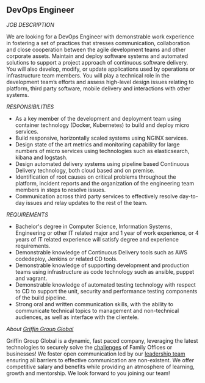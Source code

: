 ## DevOps Engineer

*JOB DESCRIPTION*

We are looking for a DevOps Engineer with demonstrable work experience in fostering a set of practices that stresses communication, collaboration and close cooperation between the agile development teams and other corporate assets. Maintain and deploy software systems and automated solutions to support a project approach of continuous software delivery. You will also develop, modify, or update applications used by operations or infrastructure team members. You will play a technical role in the development team’s efforts and assess high-level design issues relating to platform, third party software, mobile delivery and interactions with other systems.

*RESPONSIBILITIES*

* As a key member of the development and deployment team using container technology (Docker, Kubernetes) to build and deploy micro services.
* Build responsive, horizontally scaled systems using NGINX services.
* Design state of the art metrics and monitoring capability for large numbers of micro services using technologies such as elasticsearch, kibana and logstash.
* Design automated delivery systems using pipeline based Continuous Delivery technology, both cloud based and on premise.
* Identification of root causes on critical problems throughout the platform, incident reports and the organization of the engineering team members in steps to resolve issues.
* Communication across third party services to effectively resolve day-to-day issues and relay updates to the rest of the team.

*REQUIREMENTS*

* Bachelor's degree in Computer Science, Information Systems, Engineering or other IT related major and 1 year of work experience, or 4 years of IT related experience will satisfy degree and experience requirements.
* Demonstrable knowledge of Continuous Delivery tools such as AWS codedeploy, Jenkins or related CD tools.
* Demonstrable knowledge of supporting development and production teams using infrastructure as code technology such as ansible, puppet and vagrant.
* Demonstrable knowledge of automated testing technology with respect to CD to support the unit, security and performance testing components of the build pipeline.
* Strong oral and written communication skills, with the ability to communicate technical topics to management and non-technical audiences, as well as interface with the clientele.

*About [Griffin Group Global][1]*

Griffin Group Global is a dynamic, fast paced company, leveraging the latest technologies to securely solve the [challenges][2] of Family Offices or businesses! We foster open communication led by our [leadership team][3] ensuring all barriers to effective communication are non-existent. We offer competitive salary and benefits while providing an atmosphere of learning, growth and mentorship. We look forward to you joining our team!


[1]: https://www.griffingroupgloabl.com
[2]: https://www.griffingroupglobal.com/gravity/#gravity-micro-services
[3]: https://www.griffingroupglobal.com/#meet-our-team

